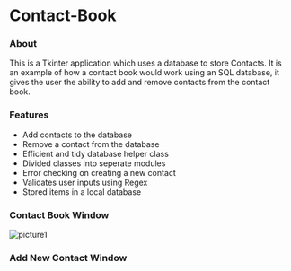 
# Contact-Book

### About

This is a Tkinter application which uses a database to store Contacts. It is an example of how a contact book would work using an SQL database, it gives the user the ability to add and remove contacts from the contact book. 

### Features
- Add contacts to the database
- Remove a contact from the database
- Efficient and tidy database helper class
- Divided classes into seperate modules
- Error checking on creating a new contact
- Validates user inputs using Regex
- Stored items in a local database

### Contact Book Window
![picture1](https://user-images.githubusercontent.com/97055625/179306847-c0d64ea1-d563-4263-a6d3-6141ec685488.PNG)

### Add New Contact Window

